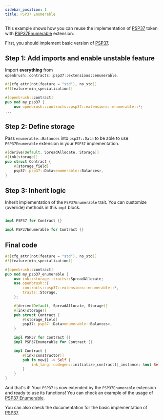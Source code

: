 ```yaml
---
sidebar_position: 1
title: PSP37 Enumerable
---
```


This example shows how you can reuse the implementation of [PSP37](https://github.com/Supercolony-net/openbrush-contracts/tree/main/contracts/token/psp37) token with [PSP37Enumerable](https://github.com/Supercolony-net/openbrush-contracts/tree/main/contracts/token/psp37/extensions/enumerable.rs) extension.

First, you should implement basic version of [PSP37](/smart-contracts/PSP37).

## Step 1: Add imports and enable unstable feature

Import **everything** from `openbrush::contracts::psp37::extensions::enumerable`.

```rust
#![cfg_attr(not(feature = "std"), no_std)]
#![feature(min_specialization)]

#[openbrush::contract]
pub mod my_psp37 {
    use openbrush::contracts::psp37::extensions::enumerable::*;
...
```

## Step 2: Define storage

Pass `enumerable::Balances` into `psp37::Data` to be able to use `PSP37Enumerable` extension in your `PSP37` implementation.

```rust
#[derive(Default, SpreadAllocate, Storage)]
#[ink(storage)]
pub struct Contract {
    #[storage_field]
    psp37: psp37::Data<enumerable::Balances>,
}
```

## Step 3: Inherit logic

Inherit implementation of the `PSP37Enumerable` trait. You can customize (override) methods in this `impl` block.

```rust

impl PSP37 for Contract {}

impl PSP37Enumerable for Contract {}
```

## Final code

```rust
#![cfg_attr(not(feature = "std"), no_std)]
#![feature(min_specialization)]

#[openbrush::contract]
pub mod my_psp37_enumerable {
    use ink::storage::traits::SpreadAllocate;
    use openbrush::{
        contracts::psp37::extensions::enumerable::*,
        traits::Storage,
    };

    #[derive(Default, SpreadAllocate, Storage)]
    #[ink(storage)]
    pub struct Contract {
        #[storage_field]
        psp37: psp37::Data<enumerable::Balances>,
    }

    impl PSP37 for Contract {}
    impl PSP37Enumerable for Contract {}

    impl Contract {
        #[ink(constructor)]
        pub fn new() -> Self {
            ink_lang::codegen::initialize_contract(|_instance: &mut Self| {})
        }
    }
}
```

And that's it! Your `PSP37` is now extended by the `PSP37Enumerable` extension and ready to use its functions!
You can check an example of the usage of [PSP37 Enumerable](https://github.com/Supercolony-net/openbrush-contracts/tree/main/examples/psp37_extensions/enumerable).

You can also check the documentation for the basic implementation of [PSP37](/smart-contracts/PSP37).